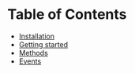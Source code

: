 Table of Contents
=================

- [Installation](installation.md)
- [Getting started](getting-started.md)
- [Methods](methods.md)
- [Events](events.md)
